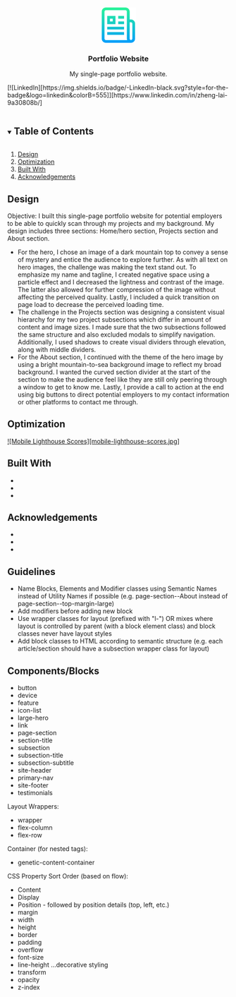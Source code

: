 <!-- PROJECT HEADER -->
<br />
<p align="center">
  <a href="https://github.com/z2lai/z2lai.github.io">
    <img src="logo.png" alt="" width="80" height="80">
  </a>

  <h3 align="center">Portfolio Website</h3>

  <p align="center">
    My single-page portfolio website.
  </p>
[![LinkedIn][https://img.shields.io/badge/-LinkedIn-black.svg?style=for-the-badge&logo=linkedin&colorB=555]][https://www.linkedin.com/in/zheng-lai-9a30808b/]
</p>

<!-- TABLE OF CONTENTS -->
<details open="open">
  <summary><h2 style="display: inline-block">Table of Contents</h2></summary>
  <ol>
    <li><a href="#design">Design</a></li>
    <li><a href="#optimization">Optimization</a></li>
    <li><a href="#built-with">Built With</a></li>
    <li><a href="#acknowledgements">Acknowledgements</a></li>
  </ol>
</details>

<!-- ABOUT THE PROJECT -->

## Design

Objective: I built this single-page portfolio website for potential employers to be able to quickly scan through my projects and my background. 
My design includes three sections: Home/hero section, Projects section and About section. 

- For the hero, I chose an image of a dark mountain top to convey a sense of mystery and entice the audience to explore further. As with all text on hero images, the challenge was making the text stand out. To emphasize my name and tagline, I created negative space using a particle effect and I decreased the lightness and contrast of the image. The latter also allowed for further compression of the image without affecting the perceived quality. Lastly, I included a quick transition on page load to decrease the perceived loading time.
- The challenge in the Projects section was designing a consistent visual hierarchy for my two project subsections which differ in amount of content and image sizes. I made sure that the two subsections followed the same structure and also excluded modals to simplify navigation. Additionally, I used shadows to create visual dividers through elevation, along with middle dividers.
- For the About section, I continued with the theme of the hero image by using a bright mountain-to-sea background image to reflect my broad background. I wanted the curved section divider at the start of the section to make the audience feel like they are still only peering through a window to get to know me. Lastly, I provide a call to action at the end using big buttons to direct potential employers to my contact information or other platforms to contact me through.


## Optimization

[![Mobile Lighthouse Scores][mobile-lighthouse-scores.jpg]](https://z2lai.github.io/)


## Built With

- []()
- []()
- []()


## Acknowledgements

- []()
- []()
- []()

<!-- MARKDOWN LINKS & IMAGES -->
<!-- https://www.markdownguide.org/basic-syntax/#reference-style-links -->

[linkedin-shield]: https://img.shields.io/badge/-LinkedIn-black.svg?style=for-the-badge&logo=linkedin&colorB=555
[linkedin-url]: https://www.linkedin.com/in/zheng-lai-9a30808b/


## Guidelines

- Name Blocks, Elements and Modifier classes using Semantic Names instead of Utility Names if possible (e.g. page-section--About instead of page-section--top-margin-large)
- Add modifiers before adding new block
- Use wrapper classes for layout (prefixed with "l-") OR mixes where layout is controlled by parent (with a block element class) and block classes never have layout styles
- Add block classes to HTML according to semantic structure (e.g. each article/section should have a subsection wrapper class for layout)


## Components/Blocks

- button
- device
- feature
- icon-list
- large-hero
- link
- page-section
- section-title
- subsection
- subsection-title
- subsection-subtitle
- site-header
- primary-nav
- site-footer
- testimonials

Layout Wrappers:

- wrapper
- flex-column
- flex-row

Container (for nested tags):

- genetic-content-container

CSS Property Sort Order (based on flow):

- Content
- Display
- Position - followed by position details (top, left, etc.)
- margin
- width
- height
- border
- padding
- overflow
- font-size
- line-height
  ...decorative styling
- transform
- opacity
- z-index
